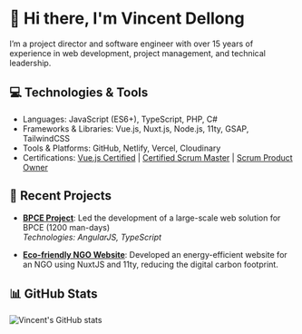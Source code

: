 # 👋 Hi there, I'm Vincent Dellong

I’m a project director and software engineer with over 15 years of experience in web development, project management, and technical leadership.

## 💻 Technologies & Tools

- Languages: JavaScript (ES6+), TypeScript, PHP, C#
- Frameworks & Libraries: Vue.js, Nuxt.js, Node.js, 11ty, GSAP, TailwindCSS
- Tools & Platforms: GitHub, Netlify, Vercel, Cloudinary
- Certifications: [Vue.js Certified](https://certificates.dev/vuejs/certificates/9c5c946e-03d1-4b46-a951-ad5b61770de0) | [Certified Scrum Master](https://www.credly.com/badges/6d890ee4-0b7e-4551-b036-cfa7f9ae6fe3) | [Scrum Product Owner](https://www.credly.com/badges/ee8126dc-e6c5-4028-89f9-c3f8d0a8e830)

## 🚀 Recent Projects

- **[BPCE Project](#)**: Led the development of a large-scale web solution for BPCE (1200 man-days)  
  *Technologies: AngularJS, TypeScript*
  
- **[Eco-friendly NGO Website](#)**: Developed an energy-efficient website for an NGO using NuxtJS and 11ty, reducing the digital carbon footprint.

## 📊 GitHub Stats

![Vincent's GitHub stats](https://github-readme-stats.vercel.app/api?username=berava&show_icons=true&theme=radical)


